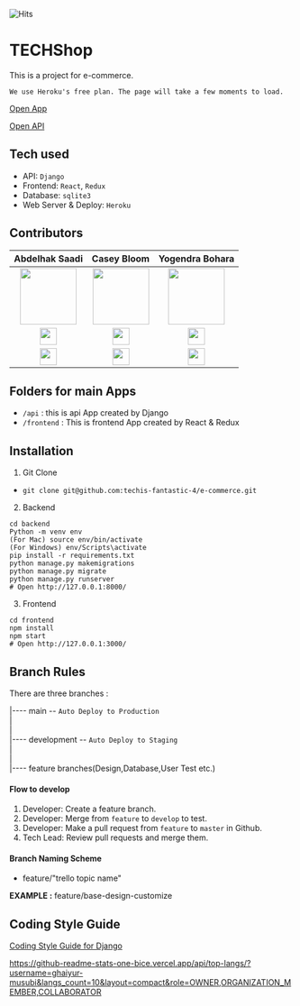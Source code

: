 ![Hits](https://hits.seeyoufarm.com/api/count/incr/badge.svg?url=https%3A%2F%2Fgithub.com%2Ftechis-fantastic-4%2Fe-commerce&count_bg=%23000000&title_bg=%23555555&icon=&icon_color=%23E7E7E7&title=hits&edge_flat=false)

# TECHShop

This is a project for e-commerce.

`We use Heroku's free plan. The page will take a few moments to load.`

[Open App](https://fantastic4-commerce.herokuapp.com/)

[Open API](https://fantastic4-commerce-api.herokuapp.com/)


## Tech used

- API: `Django`
- Frontend: `React`, `Redux`
- Database: `sqlite3`
- Web Server & Deploy: `Heroku`

## Contributors

| Abdelhak Saadi | Casey Bloom | Yogendra Bohara |
| :---: | :---: | :---: |
| <img width="100" src="https://media-exp3.licdn.com/dms/image/C5603AQErvKa6rMQHPw/profile-displayphoto-shrink_400_400/0/1605134351725?e=1631145600&v=beta&t=YdxACHWgYchaE5AJ8sj2XLiaHyFl8Ld94D6B_fPH6G0" /> | <img width="100" src="https://user-images.githubusercontent.com/67789350/125350133-f7a1f100-e37b-11eb-8db3-625a2b44b98f.png" /> | <img width="100" src="https://user-images.githubusercontent.com/67789350/125350942-16ed4e00-e37d-11eb-9ba1-60a52a8b03c6.png" /> |
| <a href="https://www.linkedin.com/in/abdelhak-saadi-06a21b1bb"><img width="30" src="https://user-images.githubusercontent.com/86960639/124492375-fbf56980-ddd1-11eb-8b61-860e664272b3.png" /></a> | <a href="https://www.linkedin.com/in/casey-d-bloom/"><img width="30" src="https://user-images.githubusercontent.com/86960639/124492375-fbf56980-ddd1-11eb-8b61-860e664272b3.png" /></a> | <a href="https://www.linkedin.com/in/yogendra-bohara-024269192/"><img width="30" src="https://user-images.githubusercontent.com/86960639/124492375-fbf56980-ddd1-11eb-8b61-860e664272b3.png" /></a> |
| <a href="https://github.com/saadiabdelhak1"><img width="30" src="https://user-images.githubusercontent.com/86960639/124493149-edf41880-ddd2-11eb-9fa2-ae29da0f556d.png" /></a> | <a href="https://github.com/TerrapinStat10n/"><img width="30" src="https://user-images.githubusercontent.com/86960639/124493149-edf41880-ddd2-11eb-9fa2-ae29da0f556d.png" /></a> | <a href="https://github.com/yogendrabohara"><img width="30" src="https://user-images.githubusercontent.com/86960639/124493149-edf41880-ddd2-11eb-9fa2-ae29da0f556d.png" /></a> |

## Folders for main Apps

- `/api` : this is api App created by Django
- `/frontend` : This is frontend App created by React & Redux

## Installation

1. Git Clone

- `git clone git@github.com:techis-fantastic-4/e-commerce.git`

2. Backend

```
cd backend
Python -m venv env
(For Mac) source env/bin/activate
(For Windows) env/Scripts\activate
pip install -r requirements.txt
python manage.py makemigrations
python manage.py migrate
python manage.py runserver
# Open http://127.0.0.1:8000/
```

3. Frontend
```
cd frontend
npm install
npm start
# Open http://127.0.0.1:3000/
```

## Branch Rules

There are three branches :<br>

|---- main -- `Auto Deploy to Production`<br>
|<br>
|<br>
|---- development -- `Auto Deploy to Staging`<br>
|<br>
|<br>
|---- feature branches(Design,Database,User Test etc.) <br>

#### Flow to develop

1. Developer: Create a feature branch.
2. Developer: Merge from `feature` to `develop` to test.
3. Developer: Make a pull request from `feature` to `master` in Github.
4. Tech Lead: Review pull requests and merge them.

#### Branch Naming Scheme

- feature/"trello topic name"

<b>EXAMPLE :</b> feature/base-design-customize

## Coding Style Guide

[Coding Style Guide for Django](https://github.com/Tech-i-s/techis-crm/wiki/Coding-Style-Guide-for-TECH-I.S.-CRM)

https://github-readme-stats-one-bice.vercel.app/api/top-langs/?username=ghaiyur-musubi&langs_count=10&layout=compact&role=OWNER,ORGANIZATION_MEMBER,COLLABORATOR
